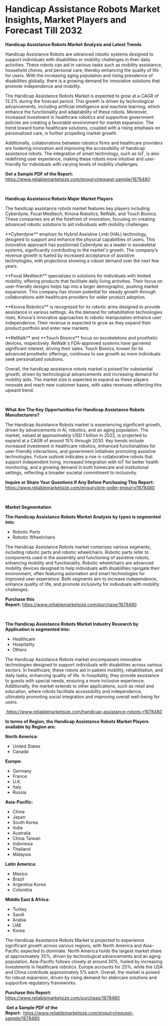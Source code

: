 <p><h1>Handicap Assistance Robots Market Insights, Market Players and Forecast Till 2032</h1></p><p><strong>Handicap Assistance Robots Market Analysis and Latest Trends</strong></p>
<p><p>Handicap Assistance Robots are advanced robotic systems designed to support individuals with disabilities or mobility challenges in their daily activities. These robots can aid in various tasks such as mobility assistance, household chores, and personal care, thereby enhancing the quality of life for users. With the increasing aging population and rising prevalence of disabilities globally, there is a growing demand for innovative solutions that promote independence and mobility.</p><p>The Handicap Assistance Robots Market is expected to grow at a CAGR of 13.2% during the forecast period. This growth is driven by technological advancements, including artificial intelligence and machine learning, which enhance the functionality and adaptability of these robots. Moreover, increased investment in healthcare robotics and supportive government policies are creating a favorable environment for market expansion. The trend toward home healthcare solutions, coupled with a rising emphasis on personalized care, is further propelling market growth.</p><p>Additionally, collaborations between robotics firms and healthcare providers are fostering innovation and improving the accessibility of handicap assistance robots. The integration of smart technology, such as IoT, is also redefining user experience, making these robots more intuitive and user-friendly for individuals with varying levels of mobility challenges.</p></p>
<p><strong>Get a Sample PDF of the Report:&nbsp;</strong> <a href="https://www.reliablemarketsize.com/enquiry/request-sample/1678480?utm_campaign=3312&utm_medium=2&utm_source=Github&utm_content=ia&utm_term=16042025&utm_id=handicap-assistance-robots">https://www.reliablemarketsize.com/enquiry/request-sample/1678480</a></p>
<p>&nbsp;</p>
<p><strong>Handicap Assistance Robots Major Market Players</strong></p>
<p><p>The handicap assistance robots market features key players including Cyberdyne, Focal Meditech, Kinova Robotics, ReWalk, and Touch Bionics. These companies are at the forefront of innovation, focusing on creating advanced robotic solutions to aid individuals with mobility challenges.</p><p>**Cyberdyne** employs its Hybrid Assistive Limb (HAL) technology, designed to support and enhance the physical capabilities of users. This innovative approach has positioned Cyberdyne as a leader in exoskeletal systems, significantly contributing to the market's growth. The company’s revenue growth is fueled by increased acceptance of assistive technologies, with projections showing a robust demand over the next few years. </p><p>**Focal Meditech** specializes in solutions for individuals with limited mobility, offering products that facilitate daily living activities. Their focus on user-friendly designs helps tap into a larger demographic, pushing market expansion. This company has shown potential for steady growth through collaborations with healthcare providers for wider product adoption.</p><p>**Kinova Robotics** is recognized for its robotic arms designed to provide assistance in various settings. As the demand for rehabilitation technologies rises, Kinova's innovative approaches to robotic manipulation enhance user independence. Their revenue is expected to grow as they expand their product portfolio and enter new markets.</p><p>**ReWalk** and **Touch Bionics** focus on exoskeletons and prosthetic devices, respectively. ReWalk's FDA-approved systems have garnered significant interest, driving their sales. Touch Bionics, known for its advanced prosthetic offerings, continues to see growth as more individuals seek personalized solutions.</p><p>Overall, the handicap assistance robots market is poised for substantial growth, driven by technological advancements and increasing demand for mobility aids. The market size is expected to expand as these players innovate and reach new customer bases, with sales revenues reflecting this upward trend.</p></p>
<p>&nbsp;</p>
<p><strong>What Are The Key Opportunities For Handicap Assistance Robots Manufacturers?</strong></p>
<p><p>The Handicap Assistance Robots market is experiencing significant growth, driven by advancements in AI, robotics, and an aging population. The market, valued at approximately USD 1 billion in 2022, is projected to expand at a CAGR of around 15% through 2030. Key trends include increased investment in healthcare robotics, enhanced functionalities for user-friendly interactions, and government initiatives promoting assistive technologies. Future outlook indicates a rise in collaborative robots that support independent living, increased integration with IoT for better health monitoring, and a growing demand in both homecare and institutional settings, reflecting a broader societal commitment to inclusivity.</p></p>
<p><strong>Inquire or Share Your Questions If Any Before Purchasing This Report:</strong> <a href="https://www.reliablemarketsize.com/enquiry/pre-order-enquiry/1678480?utm_campaign=3312&utm_medium=2&utm_source=Github&utm_content=ia&utm_term=16042025&utm_id=handicap-assistance-robots">https://www.reliablemarketsize.com/enquiry/pre-order-enquiry/1678480</a></p>
<p>&nbsp;</p>
<p><strong>Market Segmentation</strong></p>
<p><strong>The Handicap Assistance Robots Market Analysis by types is segmented into:</strong></p>
<p><ul><li>Robotic Parts</li><li>Robotic Wheelchairs</li></ul></p>
<p><p>The Handicap Assistance Robots market comprises various segments, including robotic parts and robotic wheelchairs. Robotic parts refer to components used in the assembly and functioning of assistive robots, enhancing mobility and functionality. Robotic wheelchairs are advanced mobility devices designed to help individuals with disabilities navigate their environment, often featuring automation and smart technologies for improved user experience. Both segments aim to increase independence, enhance quality of life, and promote inclusivity for individuals with mobility challenges.</p></p>
<p><strong>Purchase this Report:&nbsp;</strong><a href="https://www.reliablemarketsize.com/purchase/1678480?utm_campaign=3312&utm_medium=2&utm_source=Github&utm_content=ia&utm_term=16042025&utm_id=handicap-assistance-robots">https://www.reliablemarketsize.com/purchase/1678480</a></p>
<p>&nbsp;</p>
<p><strong>The Handicap Assistance Robots Market Industry Research by Application is segmented into:</strong></p>
<p><ul><li>Healthcare</li><li>Hospitality</li><li>Others</li></ul></p>
<p><p>The Handicap Assistance Robots market encompasses innovative technologies designed to support individuals with disabilities across various sectors. In healthcare, these robots aid in patient mobility, rehabilitation, and daily tasks, enhancing quality of life. In hospitality, they provide assistance to guests with special needs, ensuring a more inclusive experience. Additionally, the market extends to other applications, such as retail and education, where robots facilitate accessibility and independence, ultimately promoting social integration and improving overall well-being for users.</p></p>
<p><a href="https://www.reliablemarketsize.com/handicap-assistance-robots-r1678480?utm_campaign=3312&utm_medium=2&utm_source=Github&utm_content=ia&utm_term=16042025&utm_id=handicap-assistance-robots">&nbsp;https://www.reliablemarketsize.com/handicap-assistance-robots-r1678480</a></p>
<p><strong>In terms of Region, the Handicap Assistance Robots Market Players available by Region are:</strong></p>
<p>
    <p> <strong> North America: </strong>
        <ul>
            <li>United States</li>
            <li>Canada</li>
        </ul>
        </p> 
    <p> <strong> Europe: </strong>
        <ul>
            <li>Germany</li>
            <li>France</li>
            <li>U.K.</li>
            <li>Italy</li>
            <li>Russia</li>
        </ul>
        </p> 
    <p> <strong> Asia-Pacific: </strong>
        <ul>
            <li>China</li>
            <li>Japan</li>
            <li>South Korea</li>
            <li>India</li>
            <li>Australia</li>
            <li>China Taiwan</li>
            <li>Indonesia</li>
            <li>Thailand</li>
            <li>Malaysia</li>
        </ul>
        </p> 
    <p> <strong> Latin America: </strong>
        <ul>
            <li>Mexico</li>
            <li>Brazil</li>
            <li>Argentina Korea</li>
            <li>Colombia</li>
        </ul>
        </p> 
    <p> <strong> Middle East & Africa: </strong>
        <ul>
            <li>Turkey</li>
            <li>Saudi</li>
            <li>Arabia</li>
            <li>UAE</li>
            <li>Korea</li>
        </ul>
    </p>
    </p>
<p><p>The Handicap Assistance Robots Market is projected to experience significant growth across various regions, with North America and Asia-Pacific expected to dominate. North America holds the largest market share at approximately 35%, driven by technological advancements and an aging population. Asia-Pacific follows closely at around 30%, fueled by increasing investments in healthcare robotics. Europe accounts for 25%, while the USA and China contribute approximately 5% each. Overall, the market is poised for robust expansion, driven by rising demand for eldercare solutions and supportive regulatory frameworks.</p></p>
<p><strong>Purchase this Report: </strong><a href="https://www.reliablemarketsize.com/purchase/1678480?utm_campaign=3312&utm_medium=2&utm_source=Github&utm_content=ia&utm_term=16042025&utm_id=handicap-assistance-robots">https://www.reliablemarketsize.com/purchase/1678480</a></p>
<p>&nbsp;<strong>Get a Sample PDF of the Report:&nbsp;&nbsp;</strong><a href="https://www.reliablemarketsize.com/enquiry/request-sample/1678480?utm_campaign=3312&utm_medium=2&utm_source=Github&utm_content=ia&utm_term=16042025&utm_id=handicap-assistance-robots">https://www.reliablemarketsize.com/enquiry/request-sample/1678480</a></p>
<p><strong></strong></p>
<p><p></p><p></p><p></p></p>